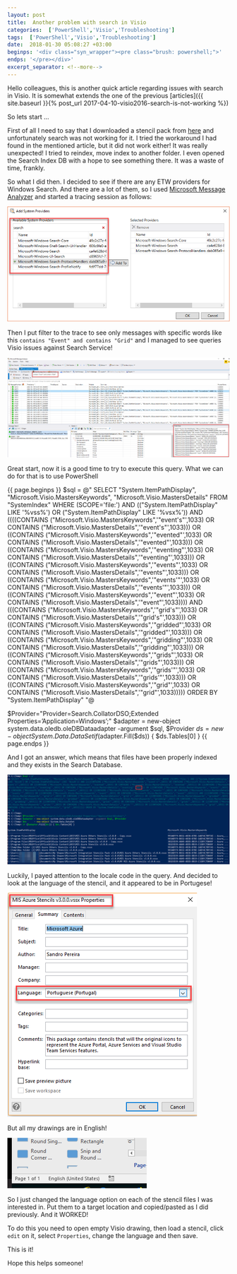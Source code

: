 ```yaml
---
layout: post
title:  Another problem with search in Visio
categories:  ['PowerShell','Visio','Troubleshooting']
tags:  ['PowerShell','Visio','Troubleshooting']
date:  2018-01-30 05:08:27 +03:00
beginps: '<div class="syn_wrapper"><pre class="brush: powershell;">'
endps: '</pre></div>'
excerpt_separator: <!--more-->
---
```


Hello colleagues, this is another quick article regarding issues with search in Visio. It is somewhat extends the one of the previous [articles]({{ site.baseurl }}{% post_url 2017-04-10-visio2016-search-is-not-working %})

So lets start ...
<!--more-->

First of all I need to say that I downloaded a stencil pack from [here](https://blog.sandro-pereira.com/2017/09/19/microsoft-integration-azure-and-much-more-stencils-pack-v26-for-visio/) and unfortunately search was not working for it. I tried the workaround I had found in the mentioned article, but it did not work either! It was really unexpected! I tried to reindex, move index to another folder. I even opened the Search Index DB with a hope to see something there. It was a waste of time, frankly.

So what I did then. I decided to see if there are any ETW providers for Windows Search. And there are a lot of them, so I used [Microsoft Message Analyzer](https://www.microsoft.com/en-us/download/details.aspx?id=44226) and started a tracing session as follows: 

![msganalizerproviders](/images/posts/msganalyzerproviders.png)

Then I put filter to the trace to see only messages with specific words like this ```contains "Event" and contains "Grid"``` and I managed to see queries Visio issues against Search Service!

![msganalizerquery](/images/posts/msganalyzerquery.png)

Great start, now it is a good time to try to execute this query. What we can do for that is to use PowerShell

{{ page.beginps }}
$sql = @"
SELECT "System.ItemPathDisplay", "Microsoft.Visio.MastersKeywords", "Microsoft.Visio.MastersDetails" FROM "SystemIndex" WHERE (SCOPE='file:') AND (("System.ItemPathDisplay" LIKE '%vss%') OR ("System.ItemPathDisplay" LIKE '%vsx%')) AND ((((CONTAINS ("Microsoft.Visio.MastersKeywords",'"event's"',1033) OR CONTAINS ("Microsoft.Visio.MastersDetails",'"event's"',1033))) OR ((CONTAINS ("Microsoft.Visio.MastersKeywords",'"evented"',1033) OR CONTAINS ("Microsoft.Visio.MastersDetails",'"evented"',1033))) OR ((CONTAINS ("Microsoft.Visio.MastersKeywords",'"eventing"',1033) OR CONTAINS ("Microsoft.Visio.MastersDetails",'"eventing"',1033))) OR ((CONTAINS ("Microsoft.Visio.MastersKeywords",'"events"',1033) OR CONTAINS ("Microsoft.Visio.MastersDetails",'"events"',1033))) OR ((CONTAINS ("Microsoft.Visio.MastersKeywords",'"events'"',1033) OR CONTAINS ("Microsoft.Visio.MastersDetails",'"events'"',1033))) OR ((CONTAINS ("Microsoft.Visio.MastersKeywords",'"event"',1033) OR CONTAINS ("Microsoft.Visio.MastersDetails",'"event"',1033)))) AND (((CONTAINS ("Microsoft.Visio.MastersKeywords",'"grid's"',1033) OR CONTAINS ("Microsoft.Visio.MastersDetails",'"grid's"',1033))) OR ((CONTAINS ("Microsoft.Visio.MastersKeywords",'"gridded"',1033) OR CONTAINS ("Microsoft.Visio.MastersDetails",'"gridded"',1033))) OR ((CONTAINS ("Microsoft.Visio.MastersKeywords",'"gridding"',1033) OR CONTAINS ("Microsoft.Visio.MastersDetails",'"gridding"',1033))) OR ((CONTAINS ("Microsoft.Visio.MastersKeywords",'"grids"',1033) OR CONTAINS ("Microsoft.Visio.MastersDetails",'"grids"',1033))) OR ((CONTAINS ("Microsoft.Visio.MastersKeywords",'"grids'"',1033) OR CONTAINS ("Microsoft.Visio.MastersDetails",'"grids'"',1033))) OR ((CONTAINS ("Microsoft.Visio.MastersKeywords",'"grid"',1033) OR CONTAINS ("Microsoft.Visio.MastersDetails",'"grid"',1033))))) ORDER BY "System.ItemPathDisplay"
"@

$Provider="Provider=Search.CollatorDSO;Extended Properties=’Application=Windows’;"
$adapter = new-object system.data.oledb.oleDBDataadapter -argument $sql, $Provider
$ds      = new-object System.Data.DataSet
if ($adapter.Fill($ds)) { $ds.Tables[0] }
{{ page.endps }}

And I got an answer, which means that files have been properly indexed and they exists in the Search Database.

![msganalizerquery2](/images/posts/msganalyzerquery2.png)

Luckily, I payed attention to the locale code in the query. And decided to look at the language of the stencil, and it appeared to be in Portugese! 

![portugesestencil](/images/posts/portugesestencil.png)

But all my drawings are in English!

![myfile](/images/posts/myfile.png)

So I just changed the language option on each of the stencil files I was interested in. Put them to a target location and copied/pasted as I did previously. And it WORKED!

To do this you need to open empty Visio drawing, then load a stencil, click ```edit``` on it, select ```Properties```, change the language and then save.

This is it!

Hope this helps someone!